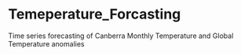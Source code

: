 # Temeperature_Forcasting
Time series forecasting of Canberra Monthly Temperature and Global Temperature anomalies
